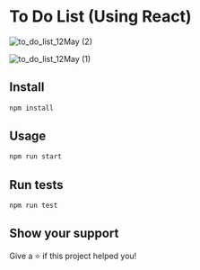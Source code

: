 # To Do List (Using React)


![to_do_list_12May  (2)](https://github.com/Sachin2903/To_Do_List_Using_React/assets/92660783/ea294257-257c-4d57-8e2c-579d0ced3db1)

![to_do_list_12May  (1)](https://github.com/Sachin2903/To_Do_List_Using_React/assets/92660783/a2e99545-c95f-46c6-9cdc-945ba4a408ec)




## Install

```sh
npm install
```

## Usage

```sh
npm run start
```

## Run tests

```sh
npm run test
```

## Show your support

Give a ⭐️ if this project helped you!
